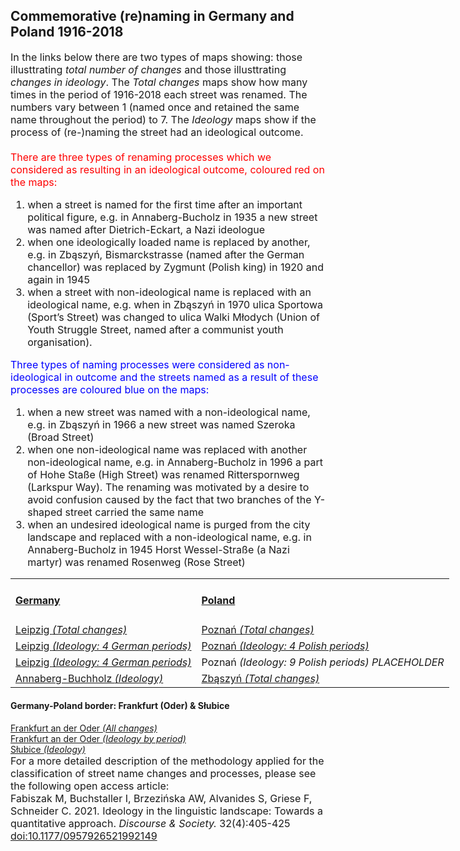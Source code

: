 <h2>Commemorative (re)naming in Germany and Poland 1916-2018</h2>
<font size="3">
In the links below there are two types of maps showing: those illusttrating <i>total number of changes</i> and those illusttrating <i>changes in ideology</i>. The <i>Total changes</i> maps show how many times in the period of 1916-2018 each street was renamed. The numbers vary between 1 (named once and retained the same name throughout the period) to 7. The <i>Ideology</i> maps show if the process of (re-)naming the street had an ideological outcome.<br>
<br>
  <font color="red">
    There are three types of renaming processes which we considered as resulting in an ideological outcome, coloured <font color="red">red</font> on the maps:
  </font>
<ol>
  <li>when a street is named for the first time after an important political figure, e.g. in Annaberg-Bucholz in 1935 a new street was named after Dietrich-Eckart, a Nazi ideologue
  <li>when one ideologically loaded name is replaced by another, e.g.  in Zbąszyń, Bismarckstrasse (named after the German chancellor) was replaced by  Zygmunt (Polish king) in 1920 and again in 1945
  <li>when a street with non-ideological name is replaced with an ideological name, e.g. when in Zbąszyń in 1970 ulica Sportowa (Sport’s Street) was changed to ulica Walki Młodych (Union of Youth Struggle Street, named after a communist youth organisation).
</ol>
  <font color="blue">
    Three types of naming processes were considered as non-ideological in outcome and the streets named as a result of these processes are coloured <font color="blue">blue</font> on the maps:
  </font>  
<ol>
  <li>when a new street was named with a non-ideological name, e.g. in Zbąszyń in 1966 a new street was named Szeroka (Broad Street)</li>
  <li>when one non-ideological name was replaced with another non-ideological name, e.g. in Annaberg-Bucholz in 1996 a part of Hohe Staße (High Street) was renamed Ritterspornweg (Larkspur Way). The renaming was motivated by a desire to avoid confusion caused by the fact that two branches of the Y-shaped street carried the same name</li>
  <li>when an undesired ideological name is purged from the city landscape and replaced with a non-ideological name, e.g. in Annaberg-Bucholz in 1945 Horst Wessel-Straße (a Nazi martyr) was renamed Rosenweg (Rose Street)</li>
</ol>
</font>

<table style="width:200%">
  <tr>
    <td><h4><a href="https://www.uni-due.de/anglistik/sociolinguistics_lab/mill_project.php" target="_blank">Germany</a></h4></td>
    <td><h4><a href="http://mill.wa.amu.edu.pl" target="_blank">Poland</a></h4></td>
  </tr>
  <tr>
    <td><a href="https://mill-maps.github.io/Leipzig_July_2021_IB_BR" target="_blank">Leipzig <i>(Total changes)</i></a></td>
    <td><a href="https://mill-maps.github.io/Poznan_no_zeros_Leaflet+" target="_blank">Poznań <i>(Total changes)</i></a></td>
  </tr>
  <tr>
    <td><a href="https://mill-maps.github.io/Leipzig_Ideology" target="_blank">Leipzig <i>(Ideology: 4 German periods)</i></a></td>
    <td><a href="https://mill-maps.github.io/Poznań Changes 4P periods" target="_blank">Poznań <i>(Ideology: 4 Polish periods)</i></a></td>
  </tr>
  <tr>
    <td><a href="https://mill-maps.github.io/Leipzig_Ideology" target="_blank">Leipzig <i>(Ideology: 4 German periods)</i></a></td>
    <td>Poznań <i>(Ideology: 9 Polish periods) PLACEHOLDER</i></td>
  </tr>
  <tr>
    <td><a href="https://mill-maps.github.io/Annaberg-Buchholtz_ideology" target="_blank">Annaberg-Buchholz <i>(Ideology)</i></a></td>
    <td><a href="https://mill-maps.github.io/Zbąszyń_Changes_only" target="_blank">Zbąszyń <i>(Total changes)</i></a></td>
  </tr>
</table>
<h4>Germany-Poland border: Frankfurt (Oder) & Słubice</h4>
  <a href="https://mill-maps.github.io/Frankfurt (Oder)_Changes" target="_blank">Frankfurt an der Oder <i>(All changes)</i></a><br>
  <a href="https://mill-maps.github.io/Frankfurt (Oder)_Ideology" target="_blank">Frankfurt an der Oder <i>(Ideology by period)</i></a><br>
  <a href="https://mill-maps.github.io/Słubice_Ideology" target="_blank">Słubice <i>(Ideology)</i></a><br>

<font size="3">
For a more detailed description of the methodology applied for the classification of street name changes and processes, please see the following open access article:
<br>
Fabiszak M, Buchstaller I, Brzezińska AW, Alvanides S, Griese F, Schneider C. 2021. Ideology in the linguistic landscape: Towards a quantitative approach. <i>Discourse & Society.</i> 32(4):405-425 <a href="https://journals.sagepub.com/doi/10.1177/0957926521992149" target="_blank">doi:10.1177/0957926521992149</a>
</font>
